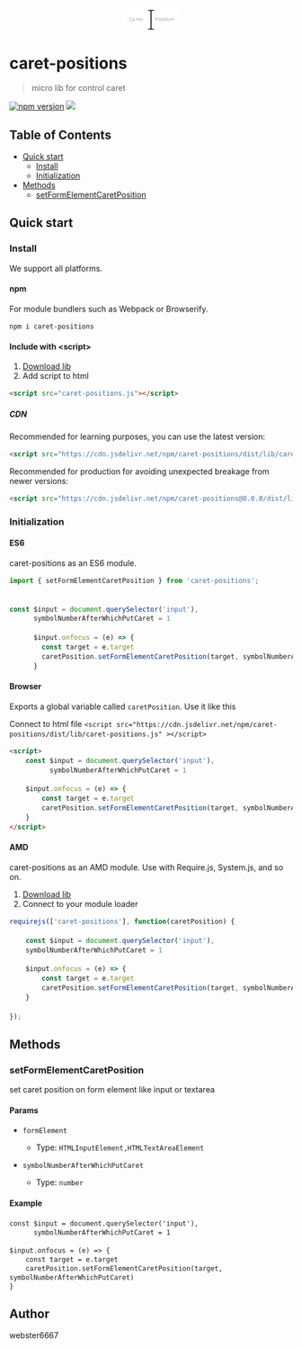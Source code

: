 <p align="center" style="text-align:center">
    <img src="./illustration.svg" alt="illustration" width="100"/>
</p>

# caret-positions

> micro lib for control caret

[![npm version](https://badge.fury.io/js/caret-positions.svg)](https://www.npmjs.com/package/caret-positions)
[![](https://data.jsdelivr.com/v1/package/npm/caret-positions/badge)](https://www.jsdelivr.com/package/npm/caret-positions)


## Table of Contents

- [Quick start](#quick-start)
  - [Install](#install)
  - [Initialization](#initialization)
- [Methods](#methods)
  - [setFormElementCaretPosition](#setFormElementCaretPosition)

## Quick start

### Install

We support all platforms.

#### npm

For module bundlers such as Webpack or Browserify.

```shell
npm i caret-positions
```

#### Include with &lt;script&gt;

1. <a href="https://cdn.jsdelivr.net/npm/caret-positions/dist/lib/caret-positions.js" target="_blank">Download lib</a>
2. Add script to html

```html
<script src="caret-positions.js"></script>
```

##### CDN

Recommended for learning purposes, you can use the latest version:

```html
<script src="https://cdn.jsdelivr.net/npm/caret-positions/dist/lib/caret-positions.js"></script>
```

Recommended for production for avoiding unexpected breakage from newer versions:

```html
<script src="https://cdn.jsdelivr.net/npm/caret-positions@0.0.0/dist/lib/caret-positions.js"></script>
```

### Initialization

#### ES6

caret-positions as an ES6 module.

```js
import { setFormElementCaretPosition } from 'caret-positions';


const $input = document.querySelector('input'),
      symbolNumberAfterWhichPutCaret = 1

      $input.onfocus = (e) => {
        const target = e.target
        caretPosition.setFormElementCaretPosition(target, symbolNumberAfterWhichPutCaret)
      }
```

#### Browser

Exports a global variable called `caretPosition`. Use it like this

Connect to html file ```<script src="https://cdn.jsdelivr.net/npm/caret-positions/dist/lib/caret-positions.js" ></script>```

```html
<script>
    const $input = document.querySelector('input'),
          symbolNumberAfterWhichPutCaret = 1

    $input.onfocus = (e) => {
        const target = e.target
        caretPosition.setFormElementCaretPosition(target, symbolNumberAfterWhichPutCaret)
    }
</script>
```

#### AMD

caret-positions as an AMD module. Use with Require.js, System.js, and so on.

1. <a href="https://cdn.jsdelivr.net/npm/caret-positions/dist/lib/caret-positions.js" target="_blank">Download lib</a>
2. Connect to your module loader

```js
requirejs(['caret-positions'], function(caretPosition) {

    const $input = document.querySelector('input'),
    symbolNumberAfterWhichPutCaret = 1

    $input.onfocus = (e) => {
        const target = e.target
        caretPosition.setFormElementCaretPosition(target, symbolNumberAfterWhichPutCaret)
    }

});
```

## Methods

### setFormElementCaretPosition

set caret position on form element like input or textarea


#### Params
- `formElement`
  - Type: `HTMLInputElement,HTMLTextAreaElement`
  
- `symbolNumberAfterWhichPutCaret`
  - Type: `number`
  


#### Example
```JS
const $input = document.querySelector('input'),
      symbolNumberAfterWhichPutCaret = 1

$input.onfocus = (e) => {
    const target = e.target
    caretPosition.setFormElementCaretPosition(target, symbolNumberAfterWhichPutCaret)
}
```



## Author

webster6667
